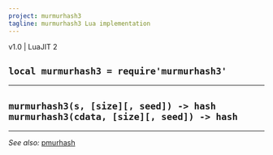 ```yaml
---
project: murmurhash3
tagline: murmurhash3 Lua implementation
---
```


v1.0 | LuaJIT 2

## `local murmurhash3 = require'murmurhash3'`

------------------------------------------------
`murmurhash3(s, [size][, seed]) -> hash`
`murmurhash3(cdata, [size][, seed]) -> hash`
------------------------------------------------

----
*See also:* [pmurhash](pmurhash.html)
